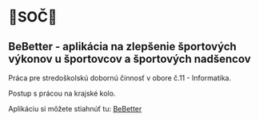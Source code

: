 # 🏫SOČ🏫

## BeBetter - aplikácia na zlepšenie športových výkonov u športovcov a športových nadšencov

Práca pre stredoškolskú dobornú činnosť v obore č.11 - Informatika.

Postup s prácou na krajské kolo.

Aplikáciu si môžete stiahnúť tu: [BeBetter](https://bebetter.em1t.xyz)

